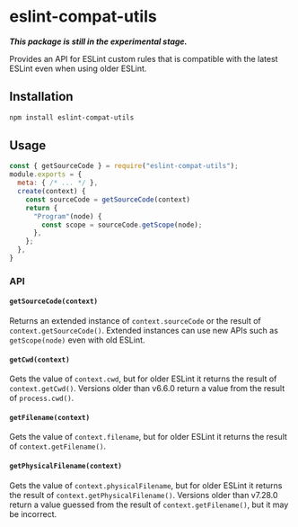 # eslint-compat-utils

***This package is still in the experimental stage.***

Provides an API for ESLint custom rules that is compatible with the latest ESLint even when using older ESLint.

## Installation

```bash
npm install eslint-compat-utils
```

## Usage

```js
const { getSourceCode } = require("eslint-compat-utils");
module.exports = {
  meta: { /* ... */ },
  create(context) {
    const sourceCode = getSourceCode(context)
    return {
      "Program"(node) {
        const scope = sourceCode.getScope(node);
      },
    };
  },
}
```

### API

#### `getSourceCode(context)`

Returns an extended instance of `context.sourceCode` or the result of `context.getSourceCode()`. Extended instances can use new APIs such as `getScope(node)` even with old ESLint.

#### `getCwd(context)`

Gets the value of `context.cwd`, but for older ESLint it returns the result of `context.getCwd()`.
Versions older than v6.6.0 return a value from the result of `process.cwd()`.

#### `getFilename(context)`

Gets the value of `context.filename`, but for older ESLint it returns the result of `context.getFilename()`.

#### `getPhysicalFilename(context)`

Gets the value of `context.physicalFilename`, but for older ESLint it returns the result of `context.getPhysicalFilename()`.
Versions older than v7.28.0 return a value guessed from the result of `context.getFilename()`, but it may be incorrect.
